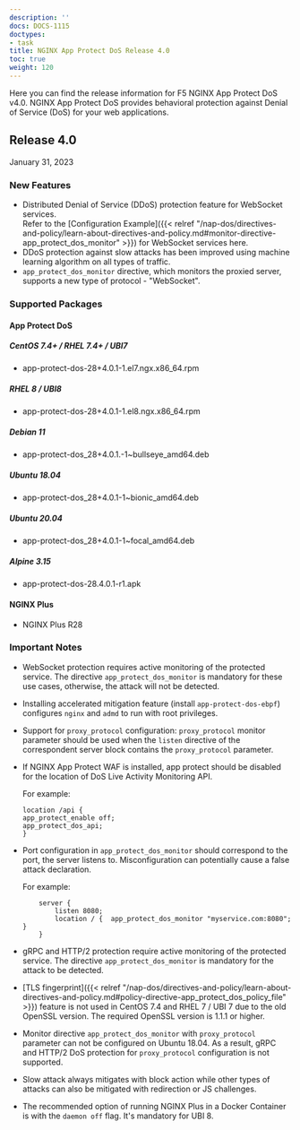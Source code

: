 ```yaml
---
description: ''
docs: DOCS-1115
doctypes:
- task
title: NGINX App Protect DoS Release 4.0
toc: true
weight: 120
---
```


Here you can find the release information for F5 NGINX App Protect DoS v4.0. NGINX App Protect DoS provides behavioral protection against Denial of Service (DoS) for your web applications.

## Release 4.0

January 31, 2023

### New Features

- Distributed Denial of Service (DDoS) protection feature for WebSocket services. <br> Refer to the [Configuration Example]({{< relref "/nap-dos/directives-and-policy/learn-about-directives-and-policy.md#monitor-directive-app_protect_dos_monitor" >}}) for WebSocket services here.<br>
- DDoS protection against slow attacks has been improved using machine learning algorithm on all types of traffic.
- `app_protect_dos_monitor` directive, which monitors the proxied server, supports a new type of protocol - "WebSocket".


### Supported Packages

#### App Protect DoS

##### CentOS 7.4+ / RHEL 7.4+ / UBI7

- app-protect-dos-28+4.0.1-1.el7.ngx.x86_64.rpm

##### RHEL 8 / UBI8

- app-protect-dos-28+4.0.1-1.el8.ngx.x86_64.rpm

##### Debian 11

- app-protect-dos_28+4.0.1.-1~bullseye_amd64.deb

##### Ubuntu 18.04

- app-protect-dos_28+4.0.1-1~bionic_amd64.deb

##### Ubuntu 20.04

- app-protect-dos_28+4.0.1-1~focal_amd64.deb

##### Alpine 3.15

- app-protect-dos-28.4.0.1-r1.apk

#### NGINX Plus

- NGINX Plus R28

### Important Notes

- WebSocket protection requires active monitoring of the protected service. The directive `app_protect_dos_monitor` is mandatory for these use cases, otherwise, the attack will not be detected.

- Installing accelerated mitigation feature (install `app-protect-dos-ebpf`) configures `nginx` and `admd` to run with root privileges.

- Support for `proxy_protocol` configuration: `proxy_protocol` monitor parameter should be used when the `listen` directive of the correspondent server block contains the `proxy_protocol` parameter.

- If NGINX App Protect WAF is installed, app protect should be disabled for the location of DoS Live Activity Monitoring API.

    For example:

    ```shell
    location /api {
    app_protect_enable off;
    app_protect_dos_api;
    }
    ```

- Port configuration in `app_protect_dos_monitor` should correspond to the port, the server listens to. Misconfiguration can potentially cause a false attack declaration.

    For example:

    ```shell
        server {
            listen 8080;
            location / {  app_protect_dos_monitor "myservice.com:8080";  }
        }
    ```

- gRPC and HTTP/2 protection require active monitoring of the protected service. The directive `app_protect_dos_monitor` is mandatory for the attack to be detected.

- [TLS fingerprint]({{< relref "/nap-dos/directives-and-policy/learn-about-directives-and-policy.md#policy-directive-app_protect_dos_policy_file" >}}) feature is not used in CentOS 7.4 and RHEL 7 / UBI 7 due to the old OpenSSL version. The required OpenSSL version is 1.1.1 or higher.

- Monitor directive `app_protect_dos_monitor` with `proxy_protocol` parameter can not be configured on Ubuntu 18.04. As a result, gRPC and HTTP/2 DoS protection for `proxy_protocol` configuration is not supported.

- Slow attack always mitigates with block action while other types of attacks can also be mitigated with redirection or JS challenges.

- The recommended option of running NGINX Plus in a Docker Container is with the `daemon off` flag. It's mandatory for UBI 8.
